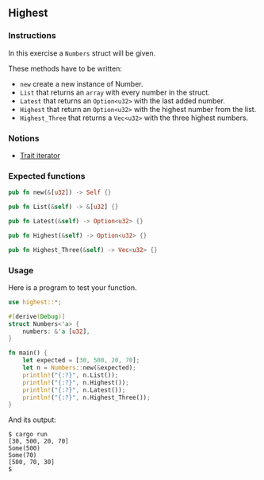## Highest

### Instructions

In this exercise a `Numbers` struct will be given.

These methods have to be written:

- `new` create a new instance of Number.
- `List` that returns an `array` with every number in the struct.
- `Latest` that returns an `Option<u32>` with the last added number.
- `Highest` that return an `Option<u32>` with the highest number from the list.
- `Highest_Three` that returns a `Vec<u32>` with the three highest numbers.

### Notions

- [Trait iterator](https://doc.rust-lang.org/std/iter/trait.Iterator.html)

### Expected functions

```rust
pub fn new(&[u32]) -> Self {}

pub fn List(&self) -> &[u32] {}

pub fn Latest(&self) -> Option<u32> {}

pub fn Highest(&self) -> Option<u32> {}

pub fn Highest_Three(&self) -> Vec<u32> {}
```

### Usage

Here is a program to test your function.

```rust
use highest::*;

#[derive(Debug)]
struct Numbers<'a> {
    numbers: &'a [u32],
}

fn main() {
    let expected = [30, 500, 20, 70];
    let n = Numbers::new(&expected);
    println!("{:?}", n.List());
    println!("{:?}", n.Highest());
    println!("{:?}", n.Latest());
    println!("{:?}", n.Highest_Three());
}
```

And its output:

```console
$ cargo run
[30, 500, 20, 70]
Some(500)
Some(70)
[500, 70, 30]
$
```
